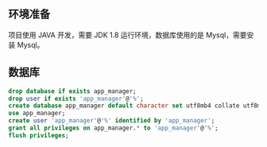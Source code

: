 ## 环境准备

项目使用 JAVA 开发，需要 JDK 1.8 运行环境，数据库使用的是 Mysql，需要安装 Mysql。

## 数据库

```sql
drop database if exists app_manager;
drop user if exists 'app_manager'@'%'; 
create database app_manager default character set utf8mb4 collate utf8mb4_unicode_ci;
use app_manager;
create user 'app_manager'@'%' identified by 'app_manager';
grant all privileges on app_manager.* to 'app_manager'@'%';
flush privileges;
```

